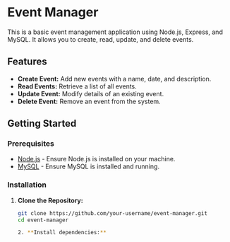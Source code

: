 # Event Manager

This is a basic event management application using Node.js, Express, and MySQL. It allows you to create, read, update, and delete events.

## Features

- **Create Event:** Add new events with a name, date, and description.
- **Read Events:** Retrieve a list of all events.
- **Update Event:** Modify details of an existing event.
- **Delete Event:** Remove an event from the system.

## Getting Started

### Prerequisites

- [Node.js](https://nodejs.org/) - Ensure Node.js is installed on your machine.
- [MySQL](https://www.mysql.com/) - Ensure MySQL is installed and running.

### Installation

1. **Clone the Repository:**

   ```bash
   git clone https://github.com/your-username/event-manager.git
   cd event-manager

   2. **Install dependencies:**

   
